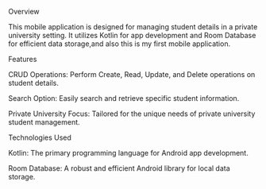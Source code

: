 Overview

This mobile application is designed for managing student details in a private university setting. It utilizes Kotlin for app development and Room Database for efficient data storage,and also this is my first mobile application.



Features

CRUD Operations: Perform Create, Read, Update, and Delete operations on student details.

Search Option: Easily search and retrieve specific student information.

Private University Focus: Tailored for the unique needs of private university student management.




Technologies Used

Kotlin: The primary programming language for Android app development.

Room Database: A robust and efficient Android library for local data storage.
